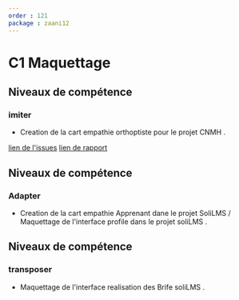 ```yaml
---
order : 121 
package : zaani12
--- 
```

# C1 Maquettage
## Niveaux de compétence
 ### imiter


-  Creation de la cart empathie orthoptiste pour le projet CNMH .

[lien de l'issues](https://github.com/cnmh/besoin/issues/115)
[lien de rapport](https://cnmh.github.io/besoin/empathie-orthoptiste/rapport.html)

## Niveaux de compétence

### Adapter


-  Creation de la cart empathie Apprenant dane le projet SoliLMS / Maquettage de l'interface profile dans le projet soliLMS .
## Niveaux de compétence

### transposer

-   Maquettage de  l'interface realisation des Brife soliLMS  .






